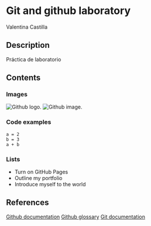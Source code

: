 # Git and github laboratory

Valentina Castilla

## Description

Práctica de laboratorio

## Contents

### Images

![Github logo.](https://avatars.slack-edge.com/2020-11-25/1527503386626_319578f21381f9641cd8_512.png)
![Github image.](https://jvitelli.com/wp-content/uploads/2022/05/github-copilot.jpg)

### Code examples

```
a = 2
b = 3
a + b
```

### Lists

- Turn on GitHub Pages
- Outline my portfolio
- Introduce myself to the world

## References

[Github documentation](https://docs.github.com/en)
[Github glossary](https://docs.github.com/en/get-started/learning-about-github/github-glossary)
[Git documentation](https://git-scm.com/doc)

